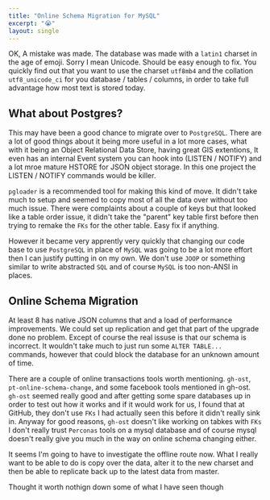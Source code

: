 ```yaml
---
title: "Online Schema Migration for MySQL"
excerpt: "😭"
layout: single
---
```


OK, A mistake was made. The database was made with a `latin1` charset in the age of emoji. Sorry I mean Unicode. Should be easy enough to fix. You quickly find out that you want to use the charset `utf8mb4` and the collation `utf8_unicode_ci` for you database / tables / columns, in order to take full advantage how most text is stored today.

## What about Postgres?
This may have been a good chance to migrate over to `PostgreSQL`. There are a lot of good things about it being more useful in a lot more cases, what with it being an Object Relational Data Store, having great GIS extentions, It even has an internal Event system you can hook into (LISTEN / NOTIFY) and a lot mroe mature HSTORE for JSON object storage. In this one project the LISTEN / NOTIFY commands would be killer.

`pgloader` is a recommended tool for making this kind of move. It didn't take much to setup and seemed to copy most of all the data over without too much issue. There were complaints about a couple of keys but that looked like a table order issue, it didn't take the "parent" key table first before then trying to remake the `FKs` for the other table. Easy fix if anything.

However it became very apprently very quickly that changing our code base to use `PostgreSQL` in place of `MySQL` was going to be a lot more effort then I can justify putting in on my own. We don't use `JOOP` or something similar to write abstracted `SQL` and of course `MySQL` is too non-ANSI in places.

## Online Schema Migration
At least 8 has native JSON columns that and a load of performance improvements. We could set up replication and get that part of the upgrade done no problem. Except of course the real issuse is that our schema is incorrect. It  wouldn't take much to just run some `ALTER TABLE...` commands, however that could block the database for an unknown amount of time. 

There are a couple of online transactions tools worth mentioning. `gh-ost`, `pt-online-schema-change`, and some facebook tools mentioned in gh-ost. `gh-ost` seemed really good and after getting some spare databases up in order to test out how it works and if it would work for us, I found that at GitHub, they don't use `FKs` I had actually seen this before it didn't really sink in. Anyway for good reasons, `gh-ost` doesn't like working on tabkes with `FKs` I don't really trust `Perconas` tools on a mysql database and of course mysql doesn't really give you much in the way on online schema changing either.  

It seems I'm going to have to investigate the offline route now. What I really want to be able to do is copy over the data, alter it to the new charset and then be able to replicate back up to the latest data from master. 

Thought it worth nothign down some of what I have seen though 